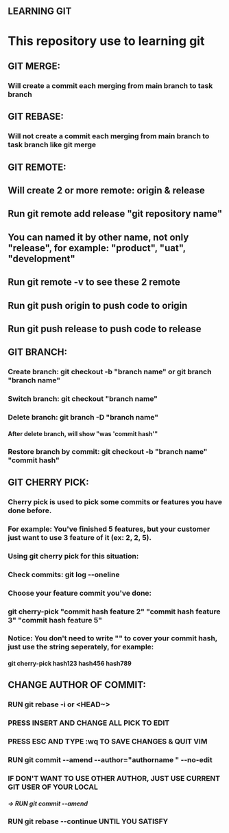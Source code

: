 ## LEARNING GIT
## <h1>This repository use to learning git</h1>

## GIT MERGE:
### <p>Will create a commit each merging from main branch to task branch</p>

## GIT REBASE:
### <p>Will not create a commit each merging from main branch to task branch like git merge</p>

## GIT REMOTE:
## Will create 2 or more remote: origin & release

## Run git remote add release "git repository name"

## You can named it by other name, not only "release", for example: "product", "uat", "development"

## Run git remote -v to see these 2 remote
## Run git push origin to push code to origin
## Run git push release to push code to release


## GIT BRANCH:
### Create branch: git checkout -b "branch name" or git branch "branch name"

### Switch branch: git checkout "branch name"

### Delete branch: git branch -D "branch name"
#### After delete branch, will show "was 'commit hash'"

### Restore branch by commit: git checkout -b "branch name" "commit hash"

## GIT CHERRY PICK:

### Cherry pick is used to pick some commits or features you have done before.
### For example: You've finished 5 features, but your customer just want to use 3 feature of it (ex: 2, 2, 5).

### Using git cherry pick for this situation:
### Check commits: git log --oneline

### Choose your feature commit you've done:
### git cherry-pick "commit hash feature 2" "commit hash feature 3" "commit hash feature 5"

### Notice: You don't need to write "" to cover your commit hash, just use the string seperately, for example:

#### git cherry-pick hash123 hash456 hash789


## CHANGE AUTHOR OF COMMIT:
### RUN git rebase -i <commit hash> or <HEAD~<commit index>>
### PRESS INSERT AND CHANGE ALL PICK TO EDIT
### PRESS ESC AND TYPE :wq TO SAVE CHANGES & QUIT VIM
### RUN git commit --amend --author="authorname <authorEmail>" --no-edit
### IF DON'T WANT TO USE OTHER AUTHOR, JUST USE CURRENT GIT USER OF YOUR LOCAL 
##### -> RUN git commit --amend
### RUN git rebase --continue UNTIL YOU SATISFY